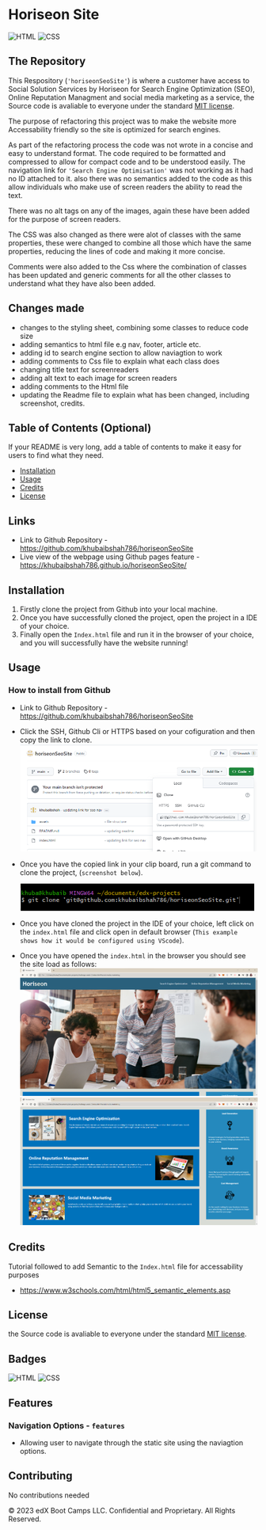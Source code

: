 # Horiseon Site

![HTML](https://img.shields.io/badge/HTML-5-red)
![CSS](https://img.shields.io/badge/CSS-3-blue)

## The Repository

This Respository (`'horiseonSeoSite'`) is where a customer have access to Social Solution Services by Horiseon for Search Engine Optimization (SEO), Online Reputation Managment and social media marketing as a service, the Source code is avaliable to everyone under the standard [MIT license](https://github.com/microsoft/vscode/blob/main/LICENSE.txt).

The purpose of refactoring this project was to make the website more Accessability friendly so the site is optimized for search engines.

As part of the refactoring process the code was not wrote in a concise and easy to understand format. The code required to be formatted and compressed to allow for compact code and to be understood easily. The navigation link for `'Search Engine Optimisation'` was not working as it had no ID attached to it. also there was no semantics added to the code as this allow individuals who make use of screen readers the ability to read the text.

There was no alt tags on any of the images, again these have been added for the purpose of screen readers.

The CSS was also changed as there were alot of classes with the same properties, these were changed to combine all those which have the same properties, reducing the lines of code and making it more concise.

Comments were also added to the Css where the combination of classes has been updated and generic comments for all the other classes to understand what they have also been added.

## Changes made

- changes to the styling sheet, combining some classes to reduce code size
- adding semantics to html file e.g nav, footer, article etc.
- adding id to search engine section to allow naviagtion to work
- adding comments to Css file to explain what each class does
- changing title text for screenreaders
- adding alt text to each image for screen readers
- adding comments to the Html file
- updating the Readme file to explain what has been changed, including screenshot, credits.

## Table of Contents (Optional)

If your README is very long, add a table of contents to make it easy for users to find what they need.

- [Installation](#installation)
- [Usage](#usage)
- [Credits](#credits)
- [License](#license)

## Links

- Link to Github Repository - https://github.com/khubaibshah786/horiseonSeoSite
- Live view of the webpage using Github pages feature -
  https://khubaibshah786.github.io/horiseonSeoSite/

## Installation

1. Firstly clone the project from Github into your local machine.
2. Once you have successfully cloned the project, open the project in a IDE of your choice.
3. Finally open the `Index.html` file and run it in the browser of your choice, and you will successfully have the website running!

## Usage

### How to install from Github

- Link to Github Repository - https://github.com/khubaibshah786/horiseonSeoSite
- Click the SSH, Github Cli or HTTPS based on your cofiguration and then copy the link to clone.
  ![alt text](assets/screenshots/download-project.png)
- Once you have the copied link in your clip board, run a git command to clone the project, (`screenshot below`).

  ![alt text](assets/screenshots/clone-command.png)

- Once you have cloned the project in the IDE of your choice, left click on the `index.html` file and click open in default browser (`This example shows how it would be configured using VScode`).

- Once you have opened the `index.html` in the browser you should see the site load as follows:
  ![alt text](assets/screenshots/horiseon-1.png)
  ![alt text](assets/screenshots/horiseon-2.png)

## Credits

Tutorial followed to add Semantic to the `Index.html` file for accessability purposes

- https://www.w3schools.com/html/html5_semantic_elements.asp

## License

the Source code is avaliable to everyone under the standard [MIT license](https://github.com/microsoft/vscode/blob/main/LICENSE.txt).

## Badges

![HTML](https://img.shields.io/badge/HTML-5-red)
![CSS](https://img.shields.io/badge/CSS-3-blue)

## Features

### Navigation Options - `features`

- Allowing user to navigate through the static site using the naviagtion options.

## Contributing

No contributions needed

© 2023 edX Boot Camps LLC. Confidential and Proprietary. All Rights Reserved.
